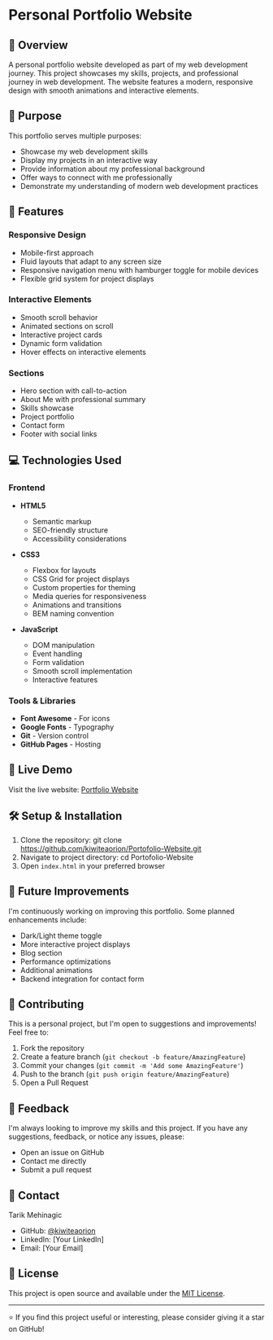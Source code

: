 # Personal Portfolio Website

## 📌 Overview
A personal portfolio website developed as part of my web development journey. This project showcases my skills, projects, and professional journey in web development. The website features a modern, responsive design with smooth animations and interactive elements.

## 🎯 Purpose
This portfolio serves multiple purposes:
- Showcase my web development skills
- Display my projects in an interactive way
- Provide information about my professional background
- Offer ways to connect with me professionally
- Demonstrate my understanding of modern web development practices

## 🚀 Features

### Responsive Design
- Mobile-first approach
- Fluid layouts that adapt to any screen size
- Responsive navigation menu with hamburger toggle for mobile devices
- Flexible grid system for project displays

### Interactive Elements
- Smooth scroll behavior
- Animated sections on scroll
- Interactive project cards
- Dynamic form validation
- Hover effects on interactive elements

### Sections
- Hero section with call-to-action
- About Me with professional summary
- Skills showcase
- Project portfolio
- Contact form
- Footer with social links

## 💻 Technologies Used

### Frontend
- **HTML5**
  - Semantic markup
  - SEO-friendly structure
  - Accessibility considerations
  
- **CSS3**
  - Flexbox for layouts
  - CSS Grid for project displays
  - Custom properties for theming
  - Media queries for responsiveness
  - Animations and transitions
  - BEM naming convention
  
- **JavaScript**
  - DOM manipulation
  - Event handling
  - Form validation
  - Smooth scroll implementation
  - Interactive features

### Tools & Libraries
- **Font Awesome** - For icons
- **Google Fonts** - Typography
- **Git** - Version control
- **GitHub Pages** - Hosting

## 📱 Live Demo
Visit the live website: [Portfolio Website](https://kiwiteaorion.github.io/Portofolio-Website)

## 🛠️ Setup & Installation

1. Clone the repository: git clone https://github.com/kiwiteaorion/Portofolio-Website.git
2. Navigate to project directory: cd Portofolio-Website
3. Open `index.html` in your preferred browser


## 🔄 Future Improvements
I'm continuously working on improving this portfolio. Some planned enhancements include:
- Dark/Light theme toggle
- More interactive project displays
- Blog section
- Performance optimizations
- Additional animations
- Backend integration for contact form

## 🤝 Contributing
This is a personal project, but I'm open to suggestions and improvements! Feel free to:
1. Fork the repository
2. Create a feature branch (`git checkout -b feature/AmazingFeature`)
3. Commit your changes (`git commit -m 'Add some AmazingFeature'`)
4. Push to the branch (`git push origin feature/AmazingFeature`)
5. Open a Pull Request

## 💭 Feedback
I'm always looking to improve my skills and this project. If you have any suggestions, feedback, or notice any issues, please:
- Open an issue on GitHub
- Contact me directly
- Submit a pull request

## 📧 Contact
Tarik Mehinagic
- GitHub: [@kiwiteaorion](https://github.com/kiwiteaorion)
- LinkedIn: [Your LinkedIn]
- Email: [Your Email]

## 📝 License
This project is open source and available under the [MIT License](LICENSE).

---
⭐️ If you find this project useful or interesting, please consider giving it a star on GitHub!
